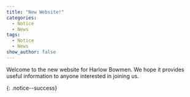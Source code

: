 ```yaml
---
title: "New Website!"
categories:
  - Notice
  - News
tags:
  - Notice
  - News
show_author: false
---
```


Welcome to the new website for Harlow Bowmen.  We hope it provides useful information to anyone interested in joining us.

{: .notice--success}
